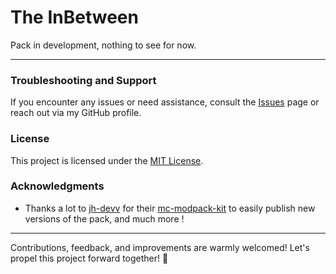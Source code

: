 # The InBetween

Pack in development, nothing to see for now.

---

### Troubleshooting and Support

If you encounter any issues or need assistance, consult the [Issues](https://github.com/Conquerix/mc-modpack-kit/issues) page or reach out via my GitHub profile.

### License

This project is licensed under the [MIT License](LICENSE).

### Acknowledgments

- Thanks a lot to [jh-devv](https://github.com/jh-devv) for their [mc-modpack-kit](https://github.com/jh-devv/mc-modpack-kit) to easily publish new versions of the pack, and much more !

---

Contributions, feedback, and improvements are warmly welcomed! Let's propel this project forward together! 🚀
